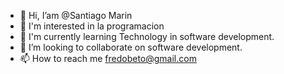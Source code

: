 - 👋 Hi, I’am @Santiago Marin
- 👀 I'm interested in la programacion
 - 🌱 I'm currently learning Technology in software development.
- 💞️ I’m looking to collaborate on software development. 
- 📫 How to reach me fredobeto@gmail.com

<!---
CANALERO12/CANALERO12 is a ✨ special ✨ repository because its `README.md` (this file) appears on your GitHub profile.
You can click the Preview link to take a look at your changes.
---
